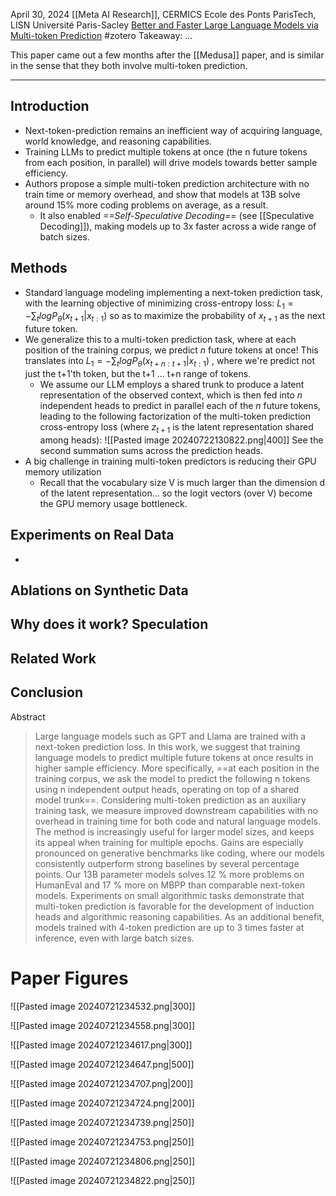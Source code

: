 April 30, 2024
[[Meta AI Research]], CERMICS Ecole des Ponts ParisTech, LISN Université Paris-Sacley
[Better and Faster Large Language Models via Multi-token Prediction](https://arxiv.org/abs/2404.19737)
#zotero 
Takeaway: ...

This paper came out a few months after the [[Medusa]] paper, and is similar in the sense that they both involve multi-token prediction.

----
## Introduction
- Next-token-prediction remains an inefficient way of acquiring language, world knowledge, and reasoning capabilities.
- Training LLMs to predict multiple tokens at once (the n future tokens from each position, in parallel) will drive models towards better sample efficiency.
- Authors propose a simple multi-token prediction architecture with no train time or memory overhead, and show that models at 13B solve around 15% more coding problems on average, as a result.
	- It also enabled *==Self-Speculative Decoding==* (see [[Speculative Decoding]]), making models up to 3x faster across a wide range of batch sizes.

## Methods
- Standard language modeling implementing a next-token prediction task, with the learning objective of minimizing cross-entropy loss: $L_1 = - \sum_tlogP_\theta(x_{t+1}|x_{t:1})$    so as to maximize the probability of $x_{t+1}$ as the next future token.
- We generalize this to a multi-token prediction task, where at each position of the training corpus, we predict *n* future tokens at once! This translates into $L_1 = - \sum_tlogP_\theta(x_{t+n:t+1}|x_{t:1})$ , where we're predict not just the t+1'th token, but the t+1 ... t+n range of tokens.
	- We assume our LLM employs a shared trunk to produce a latent representation of the observed context, which is then fed into *n* independent heads to predict in parallel each of the *n* future tokens, leading to the following factorization of the multi-token prediction cross-entropy loss (where $z_{t+1}$ is the latent representation shared among heads):
![[Pasted image 20240722130822.png|400]]
See the second summation sums across the prediction heads.
- A big challenge in training multi-token predictors is reducing their GPU memory utilization
	- Recall that the vocabulary size V is much larger than the dimension d of the latent representation... so the logit vectors (over V) become the GPU memory usage bottleneck.


## Experiments on Real Data
- 


## Ablations on Synthetic Data


## Why does it work? Speculation


## Related Work


## Conclusion


Abstract
> Large language models such as GPT and Llama are trained with a next-token prediction loss. In this work, we suggest that training language models to predict multiple future tokens at once results in higher sample efficiency. More specifically, ==at each position in the training corpus, we ask the model to predict the following n tokens using n independent output heads, operating on top of a shared model trunk==. Considering multi-token prediction as an auxiliary training task, we measure improved downstream capabilities with no overhead in training time for both code and natural language models. The method is increasingly useful for larger model sizes, and keeps its appeal when training for multiple epochs. Gains are especially pronounced on generative benchmarks like coding, where our models consistently outperform strong baselines by several percentage points. Our 13B parameter models solves 12 % more problems on HumanEval and 17 % more on MBPP than comparable next-token models. Experiments on small algorithmic tasks demonstrate that multi-token prediction is favorable for the development of induction heads and algorithmic reasoning capabilities. As an additional benefit, models trained with 4-token prediction are up to 3 times faster at inference, even with large batch sizes.


# Paper Figures

![[Pasted image 20240721234532.png|300]]

![[Pasted image 20240721234558.png|300]]

![[Pasted image 20240721234617.png|300]]

![[Pasted image 20240721234647.png|500]]

![[Pasted image 20240721234707.png|200]]


![[Pasted image 20240721234724.png|200]]

![[Pasted image 20240721234739.png|250]]

![[Pasted image 20240721234753.png|250]]

![[Pasted image 20240721234806.png|250]]

![[Pasted image 20240721234822.png|250]]





























